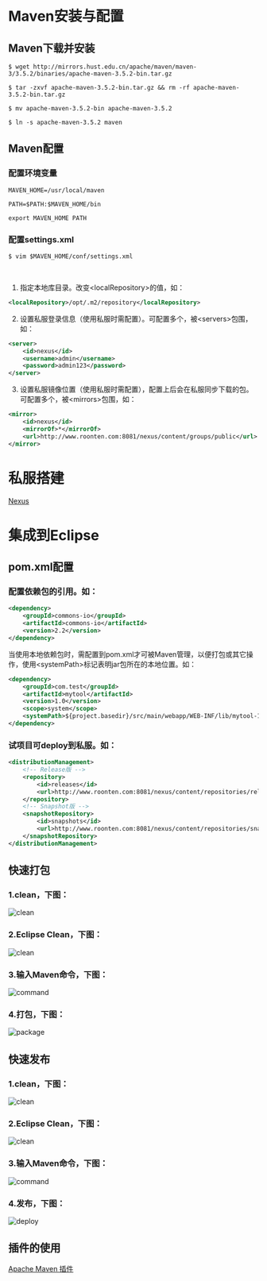 
# Maven安装与配置

## Maven下载并安装

    $ wget http://mirrors.hust.edu.cn/apache/maven/maven-3/3.5.2/binaries/apache-maven-3.5.2-bin.tar.gz
    
    $ tar -zxvf apache-maven-3.5.2-bin.tar.gz && rm -rf apache-maven-3.5.2-bin.tar.gz
    
    $ mv apache-maven-3.5.2-bin apache-maven-3.5.2
    
    $ ln -s apache-maven-3.5.2 maven

## Maven配置

### 配置环境变量

    MAVEN_HOME=/usr/local/maven
    
    PATH=$PATH:$MAVEN_HOME/bin
    
    export MAVEN_HOME PATH

### 配置settings.xml

    $ vim $MAVEN_HOME/conf/settings.xml
    
1. 指定本地库目录。改变&lt;localRepository&gt;的值，如：

```xml
<localRepository>/opt/.m2/repository</localRepository>
```

2. 设置私服登录信息（使用私服时需配置）。可配置多个，被&lt;servers&gt;包围，如：

```xml
<server>
    <id>nexus</id>
    <username>admin</username>
    <password>admin123</password>
</server>
```

3. 设置私服镜像位置（使用私服时需配置），配置上后会在私服同步下载的包。可配置多个，被&lt;mirrors&gt;包围，如：

```xml
<mirror>
    <id>nexus</id>
    <mirrorOf>*</mirrorOf>
    <url>http://www.roonten.com:8081/nexus/content/groups/public</url>
</mirror>
```

# 私服搭建

[Nexus](https://github.com/aronideal/software-installation-guide/blob/master/guide/Nexus)

# 集成到Eclipse

## pom.xml配置

### 配置依赖包的引用。如：

```xml
<dependency>
    <groupId>commons-io</groupId>
    <artifactId>commons-io</artifactId>
    <version>2.2</version>
</dependency>
```

当使用本地依赖包时，需配置到pom.xml才可被Maven管理，以便打包或其它操作，使用&lt;systemPath&gt;标记表明jar包所在的本地位置。如：

```xml
<dependency>
    <groupId>com.test</groupId>
    <artifactId>mytool</artifactId>
    <version>1.0</version>
    <scope>system</scope>
    <systemPath>${project.basedir}/src/main/webapp/WEB-INF/lib/mytool-1.0.jar</systemPath>
</dependency>
```

### 试项目可deploy到私服。如：

```xml
<distributionManagement>
    <!-- Release版 -->
    <repository>
        <id>releases</id>
        <url>http://www.roonten.com:8081/nexus/content/repositories/releases</url>
    </repository>
    <!-- Snapshot版 -->
    <snapshotRepository>
        <id>snapshots</id>
        <url>http://www.roonten.com:8081/nexus/content/repositories/snapshots</url>
    </snapshotRepository>
</distributionManagement>
```

## 快速打包

### 1.clean，下图：

![clean](res/clean.png)

### 2.Eclipse Clean，下图：

![clean](res/eclipse-clean.png)

### 3.输入Maven命令，下图：

![command](res/command.png)

### 4.打包，下图：

![package](res/package.png)

## 快速发布

### 1.clean，下图：

![clean](res/clean.png)

### 2.Eclipse Clean，下图：

![clean](res/eclipse-clean.png)

### 3.输入Maven命令，下图：

![command](res/command.png)

### 4.发布，下图：

![deploy](res/deploy.png)

## 插件的使用

[Apache Maven 插件](https://github.com/aronideal/experience-sharing/blob/master/auickly/org.apache.maven.plugins.md)
